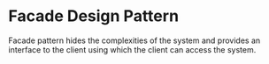 # Facade Design Pattern

Facade pattern hides the complexities of the system and provides an interface to the client using which the client can access the system.
